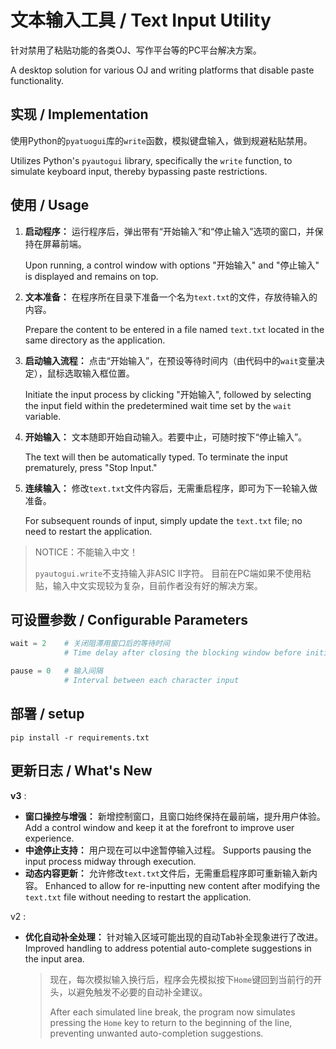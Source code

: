 # 文本输入工具 / Text Input Utility

针对禁用了粘贴功能的各类OJ、写作平台等的PC平台解决方案。

A desktop solution for various OJ and writing platforms that disable paste functionality.

## 实现 / Implementation

使用Python的`pyatuogui`库的`write`函数，模拟键盘输入，做到规避粘贴禁用。

Utilizes Python's `pyautogui` library, specifically the `write` function, to simulate keyboard input, thereby bypassing paste restrictions.

## 使用 / Usage

1. **启动程序：** 运行程序后，弹出带有“开始输入”和“停止输入”选项的窗口，并保持在屏幕前端。

   Upon running, a control window with options "开始输入" and "停止输入" is displayed and remains on top.

2. **文本准备：** 在程序所在目录下准备一个名为`text.txt`的文件，存放待输入的内容。

   Prepare the content to be entered in a file named `text.txt` located in the same directory as the application.

3. **启动输入流程：** 点击“开始输入”，在预设等待时间内（由代码中的`wait`变量决定），鼠标选取输入框位置。

   Initiate the input process by clicking "开始输入", followed by  selecting the input field within the predetermined wait time set by the `wait` variable.

4. **开始输入：** 文本随即开始自动输入。若要中止，可随时按下“停止输入”。

   The text will then be automatically typed. To terminate the input prematurely, press "Stop Input."

5. **连续输入：** 修改`text.txt`文件内容后，无需重启程序，即可为下一轮输入做准备。

   For subsequent rounds of input, simply update the `text.txt` file; no need to restart the application.

> NOTICE：不能输入中文！
>
> `pyautogui.write`不支持输入非ASIC II字符。
> 目前在PC端如果不使用粘贴，输入中文实现较为复杂，目前作者没有好的解决方案。

## 可设置参数 / Configurable Parameters

```python
wait = 2	# 关闭阻滞用窗口后的等待时间
			# Time delay after closing the blocking window before initiating input

pause = 0	# 输入间隔
			# Interval between each character input
```

## 部署 / setup

```shell
pip install -r requirements.txt
```

## 更新日志 / What's New

**v3** :

* **窗口操控与增强：** 新增控制窗口，且窗口始终保持在最前端，提升用户体验。Add a control window and keep it at the forefront to improve user experience.
* **中途停止支持：** 用户现在可以中途暂停输入过程。 Supports pausing the input process midway through execution.
* **动态内容更新：**  允许修改`text.txt`文件后，无需重启程序即可重新输入新内容。 Enhanced to allow for re-inputting new content after modifying the `text.txt` file without needing to restart the application.

v2 :

* **优化自动补全处理：** 针对输入区域可能出现的自动Tab补全现象进行了改进。 Improved handling to address potential auto-complete suggestions in the input area.

  > 现在，每次模拟输入换行后，程序会先模拟按下`Home`键回到当前行的开头，以避免触发不必要的自动补全建议。
  >
  > After each simulated line break, the program now simulates pressing the `Home` key to return to the beginning of the line, preventing unwanted auto-completion suggestions.
